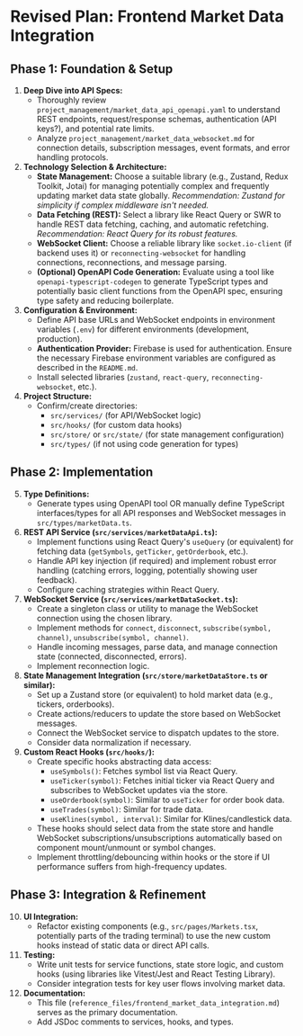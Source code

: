 # Revised Plan: Frontend Market Data Integration

## Phase 1: Foundation &amp; Setup

1.  **Deep Dive into API Specs:**
    *   Thoroughly review `project_management/market_data_api_openapi.yaml` to understand REST endpoints, request/response schemas, authentication (API keys?), and potential rate limits.
    *   Analyze `project_management/market_data_websocket.md` for connection details, subscription messages, event formats, and error handling protocols.
2.  **Technology Selection &amp; Architecture:**
    *   **State Management:** Choose a suitable library (e.g., Zustand, Redux Toolkit, Jotai) for managing potentially complex and frequently updating market data state globally. *Recommendation: Zustand for simplicity if complex middleware isn't needed.*
    *   **Data Fetching (REST):** Select a library like React Query or SWR to handle REST data fetching, caching, and automatic refetching. *Recommendation: React Query for its robust features.*
    *   **WebSocket Client:** Choose a reliable library like `socket.io-client` (if backend uses it) or `reconnecting-websocket` for handling connections, reconnections, and message parsing.
    *   **(Optional) OpenAPI Code Generation:** Evaluate using a tool like `openapi-typescript-codegen` to generate TypeScript types and potentially basic client functions from the OpenAPI spec, ensuring type safety and reducing boilerplate.
3.  **Configuration &amp; Environment:**
    *   Define API base URLs and WebSocket endpoints in environment variables (`.env`) for different environments (development, production).
    *   **Authentication Provider:** Firebase is used for authentication. Ensure the necessary Firebase environment variables are configured as described in the `README.md`.
    *   Install selected libraries (`zustand`, `react-query`, `reconnecting-websocket`, etc.).
4.  **Project Structure:**
    *   Confirm/create directories:
        *   `src/services/` (for API/WebSocket logic)
        *   `src/hooks/` (for custom data hooks)
        *   `src/store/` or `src/state/` (for state management configuration)
        *   `src/types/` (if not using code generation for types)

## Phase 2: Implementation

5.  **Type Definitions:**
    *   Generate types using OpenAPI tool OR manually define TypeScript interfaces/types for all API responses and WebSocket messages in `src/types/marketData.ts`.
6.  **REST API Service (`src/services/marketDataApi.ts`):**
    *   Implement functions using React Query's `useQuery` (or equivalent) for fetching data (`getSymbols`, `getTicker`, `getOrderbook`, etc.).
    *   Handle API key injection (if required) and implement robust error handling (catching errors, logging, potentially showing user feedback).
    *   Configure caching strategies within React Query.
7.  **WebSocket Service (`src/services/marketDataSocket.ts`):**
    *   Create a singleton class or utility to manage the WebSocket connection using the chosen library.
    *   Implement methods for `connect`, `disconnect`, `subscribe(symbol, channel)`, `unsubscribe(symbol, channel)`.
    *   Handle incoming messages, parse data, and manage connection state (connected, disconnected, errors).
    *   Implement reconnection logic.
8.  **State Management Integration (`src/store/marketDataStore.ts` or similar):**
    *   Set up a Zustand store (or equivalent) to hold market data (e.g., tickers, orderbooks).
    *   Create actions/reducers to update the store based on WebSocket messages.
    *   Connect the WebSocket service to dispatch updates to the store.
    *   Consider data normalization if necessary.
9.  **Custom React Hooks (`src/hooks/`):**
    *   Create specific hooks abstracting data access:
        *   `useSymbols()`: Fetches symbol list via React Query.
        *   `useTicker(symbol)`: Fetches initial ticker via React Query and subscribes to WebSocket updates via the store.
        *   `useOrderbook(symbol)`: Similar to `useTicker` for order book data.
        *   `useTrades(symbol)`: Similar for trade data.
        *   `useKlines(symbol, interval)`: Similar for Klines/candlestick data.
    *   These hooks should select data from the state store and handle WebSocket subscriptions/unsubscriptions automatically based on component mount/unmount or symbol changes.
    *   Implement throttling/debouncing within hooks or the store if UI performance suffers from high-frequency updates.

## Phase 3: Integration &amp; Refinement

10. **UI Integration:**
    *   Refactor existing components (e.g., `src/pages/Markets.tsx`, potentially parts of the trading terminal) to use the new custom hooks instead of static data or direct API calls.
11. **Testing:**
    *   Write unit tests for service functions, state store logic, and custom hooks (using libraries like Vitest/Jest and React Testing Library).
    *   Consider integration tests for key user flows involving market data.
12. **Documentation:**
    *   This file (`reference_files/frontend_market_data_integration.md`) serves as the primary documentation.
    *   Add JSDoc comments to services, hooks, and types.